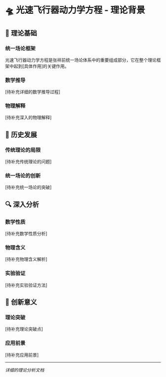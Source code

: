 # 🛸 光速飞行器动力学方程 - 理论背景

## 🔬 理论基础

### 统一场论框架
光速飞行器动力学方程是张祥前统一场论体系中的重要组成部分，它在整个理论框架中起到[具体作用]的关键作用。

### 数学推导
[待补充详细的数学推导过程]

### 物理解释
[待补充深入的物理解释]

## 📖 历史发展

### 传统理论的局限
[待补充传统理论的问题]

### 统一场论的创新
[待补充统一场论的突破]

## 🔍 深入分析

### 数学性质
[待补充数学性质分析]

### 物理含义
[待补充物理含义解析]

### 实验验证
[待补充实验验证方法]

## 🌟 创新意义

### 理论突破
[待补充理论突破点]

### 应用前景
[待补充应用前景]

---

*详细的理论分析文档*
